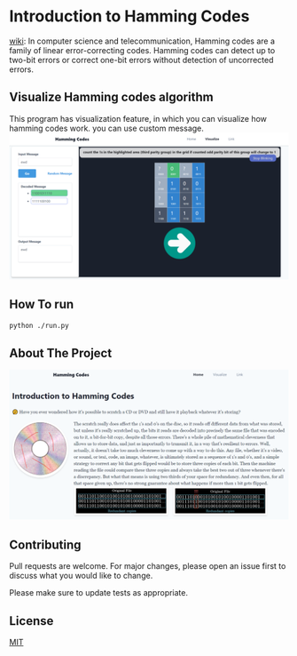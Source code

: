 # Introduction to Hamming Codes

[wiki](https://en.wikipedia.org/wiki/Hamming_code): In computer science and telecommunication, Hamming codes are a family of linear error-correcting codes. Hamming codes can detect up to two-bit errors or correct one-bit errors without detection of uncorrected errors.

## Visualize Hamming codes algorithm
This program has visualization feature, in which you can visualize how hamming codes work. you can use custom message.
![Alt text](/visualize_page.PNG?raw=true "Main Page")

## How To run

```
python ./run.py
```
## About The Project
![Alt text](/main_page.PNG?raw=true "Main Page")

## Contributing
Pull requests are welcome. For major changes, please open an issue first to discuss what you would like to change.

Please make sure to update tests as appropriate.

## License
[MIT](https://choosealicense.com/licenses/mit/)
